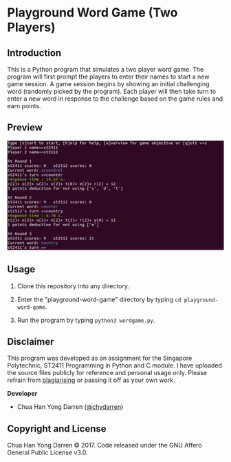 # Playground Word Game (Two Players)

## Introduction

This is a Python program that simulates a two player word game. The program will first prompt the players to enter their names to start a 
new game session. A game session begins by showing an initial challenging word (randomly picked by the program). Each player will then 
take turn to enter a new word in response to the challenge based on the game rules and earn points. 

## Preview

<img src="preview.png" width="700">

## Usage

1. Clone this repository into any directory.

2. Enter the "playground-word-game" directory by typing `cd playground-word-game`. 

3. Run the program by typing `python3 wordgame.py`. 

## Disclaimer

This program was developed as an assignment for the Singapore Polytechnic, ST2411 Programming in Python and C module. I have uploaded the source files publicly for reference and personal usage only. Please refrain from [plagiarising](https://www.sp.edu.sg/sp/student-services/ssc-overview/student-handbook/intellectual-property-copyright-and-plagiarism) or passing it off as your own work. 

**Developer**

- Chua Han Yong Darren ([@chydarren](https://github.com/chydarren))

## Copyright and License 

Chua Han Yong Darren © 2017. Code released under the GNU Affero General Public License v3.0.
